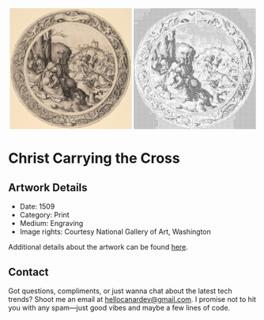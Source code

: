 <html>

<div align="center">
    <img width="49%" src="artwork.jpg" alt="artwork"/>
    <img width="49%" src="ascii_artwork.jpg" alt="artwork ASCII"/>
</div>

# Christ Carrying the Cross

## Artwork Details

- Date: 1509
- Category: Print
- Medium: Engraving
- Image rights: Courtesy National Gallery of Art, Washington

Additional details about the artwork can be found [here](https://www.artsy.net/artwork/lucas-van-leyden-christ-carrying-the-cross).

## Contact

Got questions, compliments, or just wanna chat about the latest tech trends? Shoot me an email
at [hellocanardev@gmail.com](mailto:hellocanardev@gmail.com). I promise not to hit you with any spam—just good vibes and
maybe a few lines of code.

</html>
